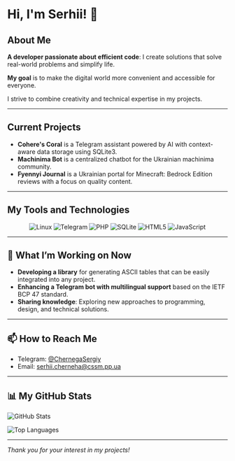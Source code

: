 # Hi, I'm Serhii! 👋

## About Me

**A developer passionate about efficient code**: I create solutions that solve real-world problems and simplify life.

**My goal** is to make the digital world more convenient and accessible for everyone.

I strive to combine creativity and technical expertise in my projects.

---

## Current Projects

- **Cohere's Coral** is a Telegram assistant powered by AI with context-aware data storage using SQLite3.
- **Machinima Bot** is a centralized chatbot for the Ukrainian machinima community.
- **Fyennyi Journal** is a Ukrainian portal for Minecraft: Bedrock Edition reviews with a focus on quality content.

---

## My Tools and Technologies

<div align="center">
  <img src="https://img.shields.io/badge/Linux-black?style=for-the-badge&logo=linux&logoColor=white" alt="Linux" />
  <img src="https://img.shields.io/badge/Telegram-26A5E4?style=for-the-badge&logo=telegram&logoColor=white" alt="Telegram" />
  <img src="https://img.shields.io/badge/PHP-777BB4?style=for-the-badge&logo=php&logoColor=white" alt="PHP" />
  <img src="https://img.shields.io/badge/SQLite-003B57?style=for-the-badge&logo=sqlite&logoColor=white" alt="SQLite" />
  <img src="https://img.shields.io/badge/HTML5-E34F26?style=for-the-badge&logo=html5&logoColor=white" alt="HTML5" />
  <img src="https://img.shields.io/badge/JavaScript-F7DF1E?style=for-the-badge&logo=javascript&logoColor=black" alt="JavaScript" />
</div>

---

## 🌱 What I’m Working on Now

- **Developing a library** for generating ASCII tables that can be easily integrated into any project.
- **Enhancing a Telegram bot with multilingual support** based on the IETF BCP 47 standard.
- **Sharing knowledge**: Exploring new approaches to programming, design, and technical solutions.

---

## 📫 How to Reach Me

- Telegram: [@ChernegaSergiy](https://t.me/ChernegaSergiy)  
- Email: [serhii.cherneha@cssm.pp.ua](mailto:serhii.cherneha@cssm.pp.ua)  

---

## 📊 My GitHub Stats

![GitHub Stats](https://github-readme-stats.vercel.app/api?username=ChernegaSergiy&show_icons=true)

![Top Languages](https://github-readme-stats.vercel.app/api/top-langs/?username=ChernegaSergiy&layout=compact)

---

_Thank you for your interest in my projects!_
